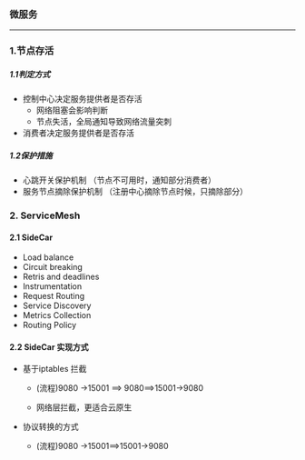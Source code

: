 ### 微服务

------

### 1.节点存活

##### 1.1判定方式

- 控制中心决定服务提供者是否存活
  - 网络阻塞会影响判断
  - 节点失活，全局通知导致网络流量突刺
- 消费者决定服务提供者是否存活

##### 1.2保护措施

- 心跳开关保护机制 （节点不可用时，通知部分消费者）
- 服务节点摘除保护机制 （注册中心摘除节点时候，只摘除部分）



### 2. ServiceMesh

#### 2.1 SideCar

- Load balance
- Circuit breaking
- Retris and deadlines
- Instrumentation
- Request Routing
- Service Discovery
- Metrics Collection
- Routing Policy

#### 2.2 SideCar 实现方式

- 基于iptables 拦截

  - (流程)9080 ->15001 ==> 9080==>15001->9080

  - 网络层拦截，更适合云原生

- 协议转换的方式

  - (流程)9080 ->15001==>15001->9080